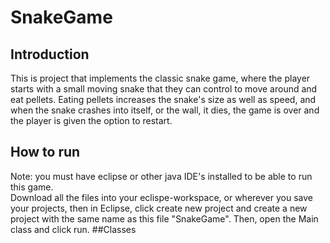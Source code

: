 # SnakeGame
## Introduction
This is project that implements the classic snake game, where the player starts with a small moving snake that they can control to move around and eat pellets. Eating pellets increases the snake's size as well as speed, and when the snake crashes into itself, or the wall, it dies, the game is over and the player is given the option to restart.
## How to run
Note: you must have eclipse or other java IDE's installed to be able to run this game.  
Download all the files into your eclispe-workspace, or wherever you save your projects, then in Eclipse, click create new project and create a new project with the same name as this file "SnakeGame". Then, open the Main class and click run.
##Classes
